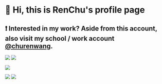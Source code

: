 # 👋 Hi, this is RenChu's profile page

## ❗ Interested in my work? Aside from this account, also visit my school / work account [@churenwang](https://github.com/churenwang).

![](https://github-profile-summary-cards.vercel.app/api/cards/stats?username=rentruewang&theme=default)
![](https://github-profile-summary-cards.vercel.app/api/cards/productive-time?username=rentruewang&theme=default)

![](https://github-profile-summary-cards.vercel.app/api/cards/profile-details?username=rentruewang&theme=default)

![](https://github-profile-summary-cards.vercel.app/api/cards/repos-per-language?username=rentruewang&theme=default)
![](https://github-profile-summary-cards.vercel.app/api/cards/most-commit-language?username=rentruewang&theme=default)
